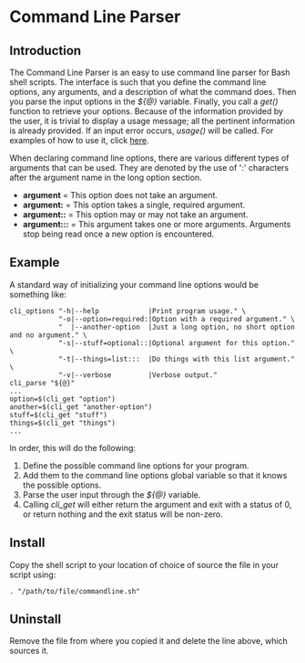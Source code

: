 # Command Line Parser

## Introduction

The Command Line Parser is an easy to use command line parser for Bash shell
scripts.  The interface is such that you define the command line options, any
arguments, and a description of what the command does. Then you parse the input
options in the *${@}* variable. Finally, you call a *get()* function to retrieve
your options. Because of the information provided by the user, it is trivial to
display a usage message; all the pertinent information is already provided. If
an input error occurs, *usage()* will be called. For examples of how to use it,
click [here](#example).

When declaring command line options, there are various different types of
arguments that can be used. They are denoted by the use of ':' characters after
the argument name in the long option section.
- **argument** = This option does not take an argument.
- **argument:** = This option takes a single, required argument.
- **argument::** = This option may or may not take an argument.
- **argument:::** = This argument takes one or more arguments. Arguments stop
    being read once a new option is encountered.

## Example

A standard way of initializing your command line options would be something like:
```
cli_options "-h|--help            |Print program usage." \
            "-o|--option=required:|Option with a required argument." \
            "  |--another-option  |Just a long option, no short option and no argument." \
            "-s|--stuff=optional::|Optional argument for this option." \
            "-t|--things=list:::  |Do things with this list argument." \
            "-v|--verbose         |Verbose output."
cli_parse "${@}"
...
option=$(cli_get "option")
another=$(cli_get "another-option")
stuff=$(cli_get "stuff")
things=$(cli_get "things")
...
```

In order, this will do the following:
1. Define the possible command line options for your program.
2. Add them to the command line options global variable so that it knows the
   possible options.
3. Parse the user input through the *${@}* variable.
4. Calling *cli_get* will either return the argument and exit with a status of
   0, or return nothing and the exit status will be non-zero.

## Install

Copy the shell script to your location of choice of source the file in your
script using:

```
. "/path/to/file/commandline.sh"
```

## Uninstall

Remove the file from where you copied it and delete the line above, which sources it.
